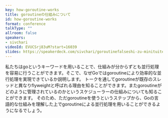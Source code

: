 ```yaml
---
key: how-goroutine-works
title: goroutineの仕組みについて
id: how-goroutine-works
format: conference
talkType: ""
allroom: false
speakers:
- sivchari
videoId: EVUCSrj83uM?start=16039
slides: https://speakerdeck.com/sivchari/goroutinefalseshi-zu-minituite
---
```

私たちはgoというキーワードを用いることで、仕組みが分からずとも並行処理を容易に行うことができます。そこで、なぜGoではgoroutineにより効率的な並行処理を実現できているか説明します。
トークを通してgoroutineが既存のスレッドと異なりflyweightと呼ばれる理由を知ることができます。またgoroutineがどのように管理されているのかというスケジューラーの仕組みについても知ることができます。
そのため、ただgoroutineを使うというステップから、Goの言語的な仕組みを理解した上でgoroutineによる並行処理を用いることができるようになるでしょう。